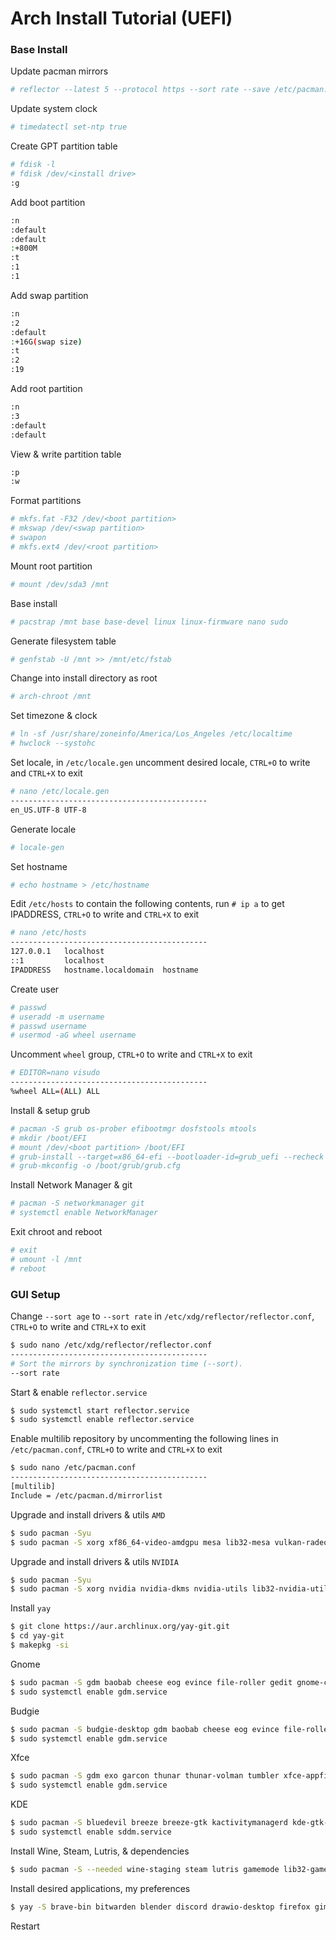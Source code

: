 # Arch Install Tutorial (UEFI)

### Base Install

Update pacman mirrors
```bash
# reflector --latest 5 --protocol https --sort rate --save /etc/pacman.d/mirrorlist
```

Update system clock
```bash
# timedatectl set-ntp true
```
Create GPT partition table
```bash
# fdisk -l
# fdisk /dev/<install drive>
:g
```
Add boot partition
```bash
:n
:default
:default
:+800M
:t
:1
:1
```
Add swap partition
```bash
:n
:2
:default
:+16G(swap size)
:t
:2
:19
```
Add root partition
```bash
:n
:3
:default
:default
```
View & write partition table
```bash
:p
:w
```
Format partitions
```bash
# mkfs.fat -F32 /dev/<boot partition>
# mkswap /dev/<swap partition>
# swapon
# mkfs.ext4 /dev/<root partition>
```
Mount root partition
```bash
# mount /dev/sda3 /mnt
```
Base install
```bash
# pacstrap /mnt base base-devel linux linux-firmware nano sudo
```
Generate filesystem table
```bash
# genfstab -U /mnt >> /mnt/etc/fstab
```
Change into install directory as root
```bash
# arch-chroot /mnt
```
Set timezone & clock
```bash
# ln -sf /usr/share/zoneinfo/America/Los_Angeles /etc/localtime
# hwclock --systohc
```
Set locale, in `/etc/locale.gen` uncomment desired locale, `CTRL+O` to write and `CTRL+X` to exit
```bash
# nano /etc/locale.gen
--------------------------------------------
en_US.UTF-8 UTF-8
```
Generate locale
```bash
# locale-gen
```
Set hostname
```bash
# echo hostname > /etc/hostname
```
Edit `/etc/hosts` to contain the following contents, run `# ip a` to get IPADDRESS, `CTRL+O` to write and `CTRL+X` to exit
```bash
# nano /etc/hosts
--------------------------------------------
127.0.0.1   localhost
::1         localhost
IPADDRESS   hostname.localdomain  hostname
```
Create user
```bash
# passwd
# useradd -m username
# passwd username
# usermod -aG wheel username
```
Uncomment `wheel` group, `CTRL+O` to write and `CTRL+X` to exit
```bash
# EDITOR=nano visudo
--------------------------------------------
%wheel ALL=(ALL) ALL
```
Install & setup grub
```bash
# pacman -S grub os-prober efibootmgr dosfstools mtools
# mkdir /boot/EFI
# mount /dev/<boot partition> /boot/EFI
# grub-install --target=x86_64-efi --bootloader-id=grub_uefi --recheck
# grub-mkconfig -o /boot/grub/grub.cfg
```
Install Network Manager & git
```bash
# pacman -S networkmanager git
# systemctl enable NetworkManager
```
Exit chroot and reboot
```bash
# exit
# umount -l /mnt
# reboot
```
### GUI Setup

Change `--sort age` to `--sort rate` in `/etc/xdg/reflector/reflector.conf`, `CTRL+O` to write and `CTRL+X` to exit
```bash
$ sudo nano /etc/xdg/reflector/reflector.conf
--------------------------------------------
# Sort the mirrors by synchronization time (--sort).
--sort rate
```
Start & enable `reflector.service`
```bash
$ sudo systemctl start reflector.service
$ sudo systemctl enable reflector.service
```
Enable multilib repository by uncommenting the following lines in `/etc/pacman.conf`, `CTRL+O` to write and `CTRL+X` to exit
```bash
$ sudo nano /etc/pacman.conf
--------------------------------------------
[multilib]
Include = /etc/pacman.d/mirrorlist
```
Upgrade and install drivers & utils `AMD`
```bash
$ sudo pacman -Syu
$ sudo pacman -S xorg xf86_64-video-amdgpu mesa lib32-mesa vulkan-radeon lib32-vulkan-radeon vulkan-icd-loader lib32-vulkan-icd-loader
```
Upgrade and install drivers & utils `NVIDIA`
```bash
$ sudo pacman -Syu
$ sudo pacman -S xorg nvidia nvidia-dkms nvidia-utils lib32-nvidia-utils nvidia-settings vulkan-icd-loader lib32-vulkan-icd-loader
```
Install `yay`
```bash
$ git clone https://aur.archlinux.org/yay-git.git
$ cd yay-git
$ makepkg -si
```
Gnome
```bash
$ sudo pacman -S gdm baobab cheese eog evince file-roller gedit gnome-calculator gnome-calendar gnome-clocks gnome-control-center gnome-disk-utility gnome-font-viewer gnome-menus gnome-music gnome-photos gnome-remote-desktop gnome-screenshot gnome-session gnome-settings-daemon gnome-shell gnome-shell-extensions gnome-system-monitor gnome-terminal gnome-weather mutter nautilus totem xdg-user-dirs-gtk gvfs gvfs-afc gvfs-google gvfs-mtp gvfs-nfs gvfs-smb dconf-editor gnome-sound-recorder gnome-tweaks
$ sudo systemctl enable gdm.service
```
Budgie
```bash
$ sudo pacman -S budgie-desktop gdm baobab cheese eog evince file-roller gedit gnome-calculator gnome-calendar gnome-clocks gnome-control-center gnome-disk-utility gnome-font-viewer gnome-menus gnome-music gnome-photos gnome-remote-desktop gnome-screenshot gnome-session gnome-settings-daemon gnome-shell gnome-shell-extensions gnome-system-monitor gnome-terminal gnome-weather mutter nautilus totem xdg-user-dirs-gtk gvfs gvfs-afc gvfs-google gvfs-mtp gvfs-nfs gvfs-smb dconf-editor gnome-sound-recorder gnome-tweaks
$ sudo systemctl enable gdm.service
```
Xfce
```bash
$ sudo pacman -S gdm exo garcon thunar thunar-volman tumbler xfce-appfinder xfce-panel xfce-power-manager xfce-session xfce-settings xfce-terminal xfconf xfdesktop xfwm4 xfwm4-themes mousepad orage parole ristretto thunar-archive-plugin thunar-media-tags-plugin xfce4-clipman-plugin xfce4-datetime-plugin xfce4-diskperf-plugin xfce4-fsguard-plugin xfce4-mount-plugin xfce4-mpc-plugin xfce4-notes-plugin xfce4-notifyd xfce4-pulseaudio-plugin xfce4screenshooter xfce4-taskmanager xfce4-timer-plugin xfce4-wavelan-plugin xfce4-weather-plugin xfce4-whiskermenu-plugin
$ sudo systemctl enable gdm.service
```
KDE
```bash
$ sudo pacman -S bluedevil breeze breeze-gtk kactivitymanagerd kde-gtk-config kdecoration kdeplasma-addons kinfocenter kmenuedit kscreen kscreenlocker ksysguard kwin libkscreen libksysguard milou oxygen plasma-desktop plasma-nm plasma-pa plasma-thunderbolt plasma-workspace polkit-kde-agent powerdevil sddm-kcm systemsettings user-manager xdg-desktop-portal-kde ark dolphin dolphin-plugins dragon elisa filelight gwenview kalarm kamoso kate kbackup kcalc kcron kdf kfind kmix konsole korganizer krdc okular print-manager spectacle
$ sudo systemctl enable sddm.service
```
Install Wine, Steam, Lutris, & dependencies
```bash
$ sudo pacman -S --needed wine-staging steam lutris gamemode lib32-gamemode giflib lib32-giflib libpng lib32-libpng libldap lib32-libldap gnutls lib32-gnutls mpg123 lib32-mpg123 openal lib32-openal v4l-utils lib32-v4l-utils libpulse lib32-libpulse libgpg-error lib32-libgpg-error alsa-plugins lib32-alsa-plugins alsa-lib lib32-alsa-lib libjpeg-turbo lib32-libjpeg-turbo sqlite lib32-sqlite libxcomposite lib32-libxcomposite libxinerama lib32-libgcrypt libgcrypt lib32-libxinerama ncurses lib32-ncurses opencl-icd-loader lib32-opencl-icd-loader libxslt lib32-libxslt libva lib32-libva gtk3 lib32-gtk3 gst-plugins-base-libs lib32-gst-plugins-base-libs
```
Install desired applications, my preferences
```bash
$ yay -S brave-bin bitwarden blender discord drawio-desktop firefox gimp inkscape minecraft-launcher onlyoffice-bin virtualbox virtualbox-host-modules-arch proton-bridge proton-desktop signal-desktop slack-desktop spotify torbrowser-launcher visual-studio-code-bin zoom
```
Restart
